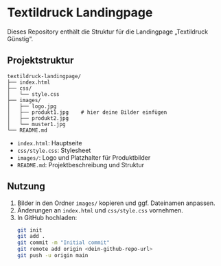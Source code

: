 # Textildruck Landingpage

Dieses Repository enthält die Struktur für die Landingpage „Textildruck Günstig“.

## Projektstruktur

```
textildruck-landingpage/
├── index.html
├── css/
│   └── style.css
├── images/
│   ├── logo.jpg
│   ├── produkt1.jpg    # hier deine Bilder einfügen
│   ├── produkt2.jpg
│   └── muster1.jpg
└── README.md
```

- `index.html`: Hauptseite
- `css/style.css`: Stylesheet
- `images/`: Logo und Platzhalter für Produktbilder
- `README.md`: Projektbeschreibung und Struktur

## Nutzung

1. Bilder in den Ordner `images/` kopieren und ggf. Dateinamen anpassen.
2. Änderungen an `index.html` und `css/style.css` vornehmen.
3. In GitHub hochladen:
   ```bash
   git init
   git add .
   git commit -m "Initial commit"
   git remote add origin <dein-github-repo-url>
   git push -u origin main
   ```
